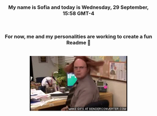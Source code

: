 


<div align="center">
<h3 >My name is Sofia and today is Wednesday, 29 September, 15:58 GMT-4</h3><br>
<h3 >For now, me and my personalities are working to create a fun Readme 👋
</h3><br>
<img src='img/dwight.gif' alt='working...'/>
</div>
